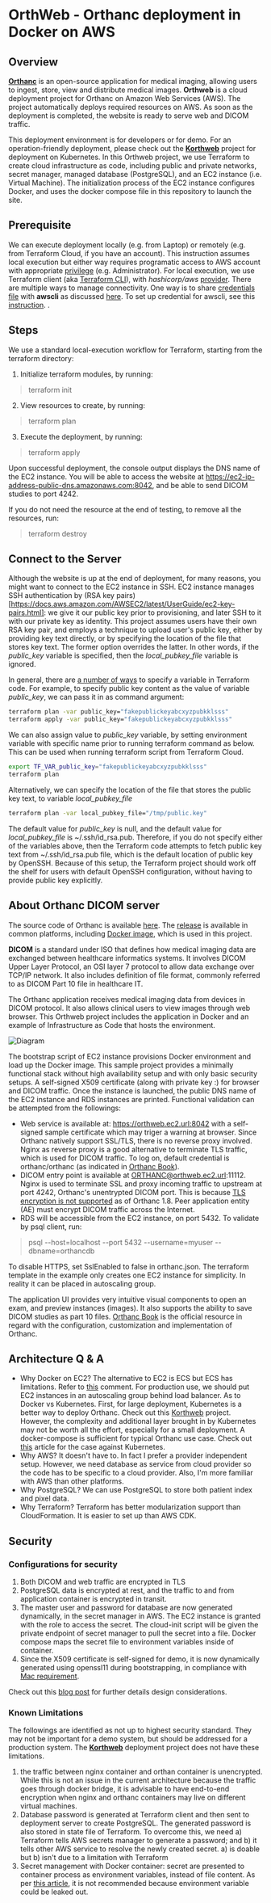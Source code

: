 # OrthWeb - Orthanc deployment in Docker on AWS

## Overview

**[Orthanc](https://www.orthanc-server.com/)** is an open-source application for medical imaging, allowing users to ingest, store, view and distribute medical images. **Orthweb** is a cloud deployment project for Orthanc on Amazon Web Services (AWS). The project automatically deploys required resources on AWS. As soon as the deployment is completed, the website is ready to serve web and DICOM traffic.

This deployment environment is for developers or for demo. For an operation-friendly deployment, please check out the **[Korthweb](https://github.com/digihunch/korthweb)** project for deployment on Kubernetes. In this Orthweb project, we use Terraform to create cloud infrastructure as code, including public and private networks, secret manager, managed database (PostgreSQL), and an EC2 instance (i.e. Virtual Machine). The initialization process of the EC2 instance configures Docker, and uses the docker compose file in this repository to launch the site.

## Prerequisite

We can execute deployment locally (e.g. from Laptop) or remotely (e.g. from Terraform Cloud, if you have an account). This instruction assumes local execution but either way requires programatic access to AWS account with appropriate [privilege](https://www.terraform.io/docs/cloud/users-teams-organizations/permissions.html) (e.g. Administrator). For local execution, we use Terraform client (aka [Terraform CLI](https://www.terraform.io/docs/cli/commands/index.html)), with *hashicorp/aws* [provider]((https://registry.terraform.io/providers/hashicorp/aws/latest/docs)). There are multiple ways to manage connectivity. One way is to share [credentials file](https://docs.aws.amazon.com/cli/latest/userguide/cli-chap-configure.html) with **awscli** as discussed [here](https://registry.terraform.io/providers/hashicorp/aws/latest/docs#shared-credentials-file). To set up credential for awscli, see this [instruction](https://docs.aws.amazon.com/cli/latest/userguide/cli-chap-configure.html).
.

## Steps

We use a standard local-execution workflow for Terraform, starting from the terraform directory:

1. Initialize terraform modules, by running:

> terraform init

2. View resources to create, by running:

> terraform plan

3. Execute the deployment, by running:

> terraform apply

Upon successful deployment, the console output displays the DNS name of the EC2 instance. You will be able to access the website at <https://ec2-ip-address-public-dns.amazonaws.com:8042>, and be able to send DICOM studies to port 4242.

If you do not need the resource at the end of testing, to remove all the resources, run:
> terraform destroy

## Connect to the Server

Although the website is up at the end of deployment, for many reasons, you might want to connect to the EC2 instance in SSH. EC2 instance manages SSH authentication by (RSA key pairs)[https://docs.aws.amazon.com/AWSEC2/latest/UserGuide/ec2-key-pairs.html]: we give it our public key  prior to provisioning, and later SSH to it with our private key as identity. This project assumes users have their own RSA key pair, and employs a technique to upload user's public key, either by providing key text directly, or by specifying the location of the file that stores key text. The former option overrides the latter. In other words, if the *public_key* variable is specified, then the *local_pubkey_file* variable is ignored. 

In general, there are [a number of ways](https://www.terraform.io/docs/language/values/variables.html#assigning-values-to-root-module-variables) to specify a variable in Terraform code. For example, to specify public key content as the value of variable *public_key*, we can pass it in as command argument:

```sh
terraform plan -var public_key="fakepublickeyabcxyzpubkklsss"
terraform apply -var public_key="fakepublickeyabcxyzpubkklsss"
```

We can also assign value to *public_key* variable, by setting environment variable with specific name prior to running terraform command as below. This can be used when running terraform script from Terraform Cloud.

```sh
export TF_VAR_public_key="fakepublickeyabcxyzpubkklsss"
terraform plan
```

Alternatively, we can specify the location of the file that stores the public key text, to variable *local_pubkey_file*

```sh
terraform plan -var local_pubkey_file="/tmp/public.key"
```
The default value for *public_key* is null, and the default value for *local_pubkey_file* is ~/.ssh/id_rsa.pub. Therefore, if you do not specify either of the variables above, then the Terraform code attempts to fetch public key text from ~/.ssh/id_rsa.pub file, which is the default location of public key by OpenSSH. Because of this setup, the Terraform project should work off the shelf for users with default OpenSSH configuration, without having to provide public key explicitly.


## About Orthanc DICOM server

The source code of Orthanc is available [here](https://hg.orthanc-server.com/). The [release](https://www.orthanc-server.com/download.php) is available in common platforms, including [Docker image](https://hub.docker.com/u/jodogne/), which is used in this project.

**DICOM** is a standard under ISO that defines how medical imaging data are exchanged between healthcare informatics systems. It involves DICOM Upper Layer Protocol, an OSI layer 7 protocol to allow data exchange over TCP/IP network. It also includes definition of file format, commonly referred to as DICOM Part 10 file in healthcare IT.

The Orthanc application receives medical imaging data from devices in DICOM protocol. It also allows clinical users to view images through web browser. This Orthweb project includes the application in Docker and an example of Infrastructure as Code that hosts the environment.

![Diagram](resources/Orthweb.png)

The bootstrap script of EC2 instance provisions Docker environment and load up the Docker image. This sample project provides a minimally functional stack without high availability setup and with only basic security setups. A self-signed X509 certificate (along with private key :) for browser and DICOM traffic.  Once the instance is launched, the public DNS name of the EC2 instance and RDS instances are printed. Functional validation can be attempted from the followings:

* Web service is available at: <https://orthweb.ec2.url:8042> with a self-signed sample certificate which may triger a warning at browser. Since Orthanc natively support SSL/TLS, there is no reverse proxy involved. Nginx as reverse proxy is a good alternative to terminate TLS traffic, which is used for DICOM traffic. To log on, default credential is orthanc/orthanc (as indicated in [Orthanc Book](https://book.orthanc-server.com/index.html)).
* DICOM entry point is available at ORTHANC@orthweb.ec2.url:11112. Nginx is used to terminate SSL and proxy incoming traffic to upstream at port 4242, Orthanc's unentrypted DICOM port. This is because [TLS encryption is not supported](https://book.orthanc-server.com/faq/security.html) as of Orthanc 1.8. Peer application entity (AE) must encrypt DICOM traffic across the Internet.
* RDS will be accessible from the EC2 instance, on port 5432. To validate by psql client, run:

>psql --host=localhost --port 5432 --username=myuser --dbname=orthancdb

To disable HTTPS, set SslEnabled to false in orthanc.json. The terraform template in the example only creates one EC2 instance for simplicity. In reality it can be placed in autoscaling group.

The application UI provides very intuitive visual components to open an exam, and preview instances (images). It also supports the ability to save DICOM studies as part 10 files. [Orthanc Book](https://book.orthanc-server.com/index.html) is the official resource in regard with the configuration, customization and implementation of Orthanc.

## Architecture Q & A

* Why Docker on EC2? The alternative to EC2 is ECS but ECS has limitations. Refer to [this](https://github.com/digihunch/orthweb/issues/1#issuecomment-852669561) comment. For production use, we should put EC2 instances in an autoscaling group behind load balancer. As to Docker vs Kubernetes. First, for large deployment, Kubernetes is a better way to deploy Orthanc. Check out this [Korthweb](https://github.com/digihunch/korthweb) project. However, the complexity and additional layer brought in by Kubernetes may not be worth all the effort, especially for a small deployment. A docker-compose is sufficient for typical Orthanc use case. Check out [this](https://ably.com/blog/no-we-dont-use-kubernetes) article for the case against Kubernetes.
* Why AWS? It doesn't have to. In fact I prefer a provider independent setup. However, we need database as service from cloud provider so the code has to be specific to a cloud provider. Also, I'm more familiar with AWS than other platforms.
* Why PostgreSQL? We can use PostgreSQL to store both patient index and pixel data.
* Why Terraform? Terraform has better modularization support than CloudFormation. It is easier to set up than AWS CDK.

## Security

### Configurations for security

1. Both DICOM and web traffic are encrypted in TLS
2. PostgreSQL data is encrypted at rest, and the traffic to and from application container is encrypted in transit.
3. The master user and password for database are now generated dynamically, in the secret manager in AWS. The EC2 instance is granted with the role to access the secret. The cloud-init script will be given the private endpoint of secret manager to pull the secret into a file. Docker compose maps the secret file to environment variables inside of container.
4. Since the X509 certificate is self-signed for demo, it is now dynamically generated using openssl11 during bootstrapping, in compliance with [Mac requirement](https://support.apple.com/en-us/HT210176).

Check out this [blog post](https://www.digihunch.com/2021/05/secure-web-application-deployment/) for further details design considerations.

### Known Limitations

The followings are identified as not up to highest security standard. They may not be important for a demo system, but should be addressed for a production system. The **[Korthweb](https://github.com/digihunch/korthweb)** deployment project does not have these limitations.

1. the traffic between nginx container and orthan container is unencrypted. While this is not an issue in the current architecture because the traffic goes through docker bridge, it is advisable to have end-to-end encryption when nginx and orthanc containers may live on different virtual machines.
2. Database password is generated at Terraform client and then sent to deployment server to create PostgreSQL. The generated password is also stored in state file of Terraform. To overcome this, we need a) Terraform tells AWS secrets manager to generate a password; and b) it tells other AWS service to resolve the newly created secret. a) is doable but b) isn't due to a limitation with Terraform
3. Secret management with Docker container: secret are presented to container process as environment variables, instead of file content. As per [this article](https://techbeacon.com/devops/how-keep-your-container-secrets-secure), it is not recommended because environment variable could be leaked out.
